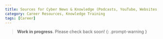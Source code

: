 ```yaml
---
title: Sources for Cyber News & Knowledge (Podcasts, YouTube, Websites, etc.)
category: Career Resources, Knowledge Training
tags: [Career]
---
```


> **Work in progress**. Please check back soon!
{: .prompt-warning }

